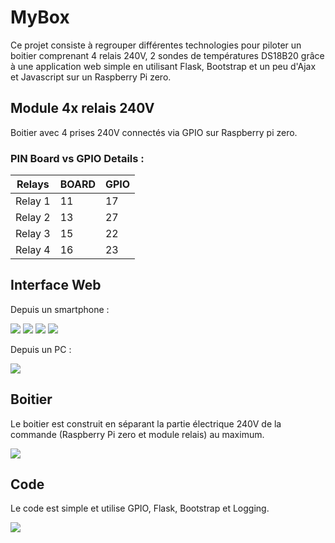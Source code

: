 # MyBox

Ce projet consiste à regrouper différentes technologies pour piloter un boitier comprenant 4 relais 240V, 2 sondes de températures DS18B20 grâce à une application web simple en utilisant Flask, Bootstrap et un peu d'Ajax et Javascript sur un Raspberry Pi zero.


## Module 4x relais 240V
Boitier avec 4 prises 240V connectés via GPIO sur Raspberry pi zero.

### PIN Board vs GPIO Details :

| Relays  | BOARD  | GPIO |
|---------|--------|------|
| Relay 1 |     11 |  17  |
| Relay 2 |     13 |  27  |
| Relay 3 |     15 |  22  |
| Relay 4 |     16 |  23  |



## Interface Web

Depuis un smartphone :

![](images/MyBoxV4.0-0.png)
![](images/MyBoxV4.0-1.png)
![](images/MyBoxV4.0-2.png)
![](images/MyBoxV4.0-3.png)

Depuis un PC :

![](images/MyBoxV4-desktop.jpg)

## Boitier
Le boitier est construit en séparant la partie électrique 240V de la commande (Raspberry Pi zero et module relais) au maximum.

![](images/relaymodule.jpg)


## Code
Le code est simple et utilise GPIO, Flask, Bootstrap et Logging.

![](images/relaymodule.jpg)

